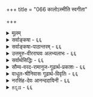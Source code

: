 +++
title = "066 कालोऽस्मीति स्वगीता"

+++
<details><summary>मूलम्</summary>

कालोऽस्मीति स्वगीता कथयति भगवान्काल इत्याप्तवर्यो हेतुः सर्वस्य नित्यो विभुरपि च परः किं परेणेति चेन्न ।  
कालान्तर्यामितादेः न खलु समुदितः संप्रतीते तु भेदे साधर्म्यं नैक्यहेतुः स हि तदितरवद्घोषितस्तद्विभूतिः ॥ ६६ ॥
</details>

<details><summary>सर्वाङ्कषा - ६६</summary>

[[1]]

कालस्य परमात्मरूपत्वमाशंक्य समाधत्ते - काल इत्यादिना । 'कालोऽस्मि' इति स्वगीता **कथयति** = 'कालोऽस्मि लोकक्षयकृत्प्रवृद्धः' ( गी. 11-32 ) इति भगवद्गीता वदति । भगवान् कालः इति **आप्तवर्यः** = पराशरः कथयति । ' अनादिर्भगवान् कालः' इति विष्णुपुराणवचनम् । **च** = किञ्च, **परः** = परमात्मा सर्वस्य जगतः **हेतुः** = कारणम् इति सर्वसंप्रतिपन्नम् । एवं नित्यः, विभुरपि; अतः सर्वदेशेषु सर्वकालेष्वपि सर्वकारणं भगवान् इति कालेन यत् साध्यम्, तत्सर्वं परमात्मनैव साध्यम् । तस्मात् **परेण** = अतिरिक्तेन कालेन **किम्** = किं साधनीयम्, सर्वस्यापि परमात्मनैव निर्वाहात् । अतः परमात्मातिरिक्तः कालो मास्तु इति चेन्न । कुत इति चेत् - स **खलु** = परमात्मा किल कालान्तर्यामितादेः **समुदितः** = कालान्तर्यामित्वादेर्हेतोः 'कालोऽस्मि' इत्येवं **समुदितः** = **उक्तः** = शरीरशरीरिभावप्रयुक्तसामानाधिकरण्यात् तथोक्तः । एवं शरीरशरीरिभावेन भेदे संप्रतीते - स्पष्टमवगते सति **साधर्म्यम्** = सर्वकारणत्वनित्यत्वविभुत्वादिभिः परमात्मना सह साधारणधर्मवत्त्वम् ऐक्यहेतुः **न** = एकत्वसाधकं न भवति । तथा सति सदृशपदार्थयोरभेदस्सर्वत्र स्यात् । किञ्चित् वैधर्म्यमपि वर्तेतेति चेत्, प्रकृतेऽपि जडत्वसर्वज्ञत्वादिभिः वैधर्म्यस्यापि सत्त्वात् नेष्टसिद्धिः । भेदोऽपि स्पष्टमुच्यत इत्याहस हीत्यादि । हीति प्रसिद्धौ । स **हि** = कालो हि **तदितरवत्** = कालातिरिक्तचतुर्मुखादिवत् **तद्विभूतिः** = भगवद्विभूतिरूपः **घोषितः** = मुक्तकण्ठमभिहितः । कार विभूतिर्नाम 'विभूतिर्भूतिरैश्वर्यम्' इति कोशात् ऐश्वर्यम् । ऐश्वर्यम् नाम ईश्वरस्य भावः । सर्वेश्वरस्य भगवतः **भावः** =असाधारणः कश्चित् धर्मः यत्र दृश्येत, सः भगवदैश्वर्याविर्भावस्थलभूतः विभूतिरित्यर्थः । 'ब्रह्मा दक्षादयः कालः' इति चतुर्मुखप्रजापतिप्रभृतिभिस्सह कालस्यापि कथनात्, कालः अतिरिक्तः पदार्थः ॥ 

वस्तुतस्तु - कालस्य भगवद्रूपत्वप्रतिपादकप्रमाणानामेव स्वरसत्वात्, भगवतः रूपभेदादिकमादायापि भेदस्य निर्वाहात् कालः नातिरिच्यत इत्येवाचार्याणामन्तरङ्गाशयः । एवं सत्यपि केशेन पदार्थान्तरत्वसाधनं तु ग्रन्थारंभेऽभिहितस्य विभागव्यवहारस्य सुकरत्वार्थम् इति भाति । तादृशविभागस्यान्यथाकरणे पुनः प्रकारान्तरेण केशास्समुन्मिषेयुः । तादृशक्केशपरिहारश्रमापेक्षया एतदेव वरमित्यभिप्रायेणातिरिक्तत्वमुच्यते ॥ 

ननु अतिरिक्तकालानङ्गीकारे तत्त्वविभागे के वा केशाः स्युः ? इति चेत्; श्रूयतां सावधानम् । प्रथमं तत्त्वं द्रव्याद्रव्यप्रभेदात् द्वेधा विभक्तम् । तत्र द्रव्यं जडमजडमिति द्विविधम् । जडं च प्रकृतिः कालश्चेति 

67. 

[[1]]

[[119]]

[ कालस्य नित्यत्वम् ] 

कालस्योत्पत्तितः प्राक् परमपि च लयात् कालनास्तित्ववादी 

स्वोक्तिव्याघातभग्नो न वदति यदि तत्, को वदेत् कालसृष्टिम् । 



द्विविधम् । अत्रातिरिक्तःकालो यदि न स्यात्, तदा प्रकृतिरेकैव जडे परिगणनीया । तदा हि जडमजडमिति विभागस्त्याज्यः । किन्तु प्रकृतिः अजडश्चेति विभागो वक्तव्यः । अयं विभागो न साक्षात्प्रतिस्पर्धिरूपो भवति । तदपेक्षया प्रकृतिः पुरुषश्चेति विभागो युक्तः । एवं विभागे नित्यविभूतेर्धर्मभूतज्ञानस्य विभजनं त्यक्तं भवेत् । अथवा धर्मभूतज्ञानस्य जीवे, नित्यविभूतेः ईश्वरे चान्तर्भावो वक्तव्यः । एवं सति तयोश्चेतनत्वमागच्छेत्, अनन्तर्भावे जडत्वं स्यात् । एतादृशक्केशानां परिहाराय जडाजडविभाग एव युक्तः । एवं सत्येव जीवस्य देहातिरिक्तत्वं स्पष्टं भवेदित्यभिप्रायेण, जडे कालगणनार्थं चातिरिक्तं वक्तव्यमभूदिति ॥ 

वैज्ञानिकदृष्ट्या तु कार्यसामान्यस्य देशः (Space) कालश्च (Time) इति द्वयमप्यत्यन्तमावश्यकम्। अतोऽङ्गीक्रियते चेत् कालो दिक्चेति द्वयमप्यङ्गीकर्तव्यम्, अथवा द्वयमेव त्याज्यम् । न तु कालमङ्गीकृत्य दिशो निरासो युक्तः । दिगुपाधिरेव, भूतलादिः देशः कालोपाधयश्च सूर्यपरिस्पन्दादयोऽपि कालः । जन्यानां कालोपाधित्वम्, मूर्तानां दिगुपाधित्वमिति तत्तत्त्वविदः । कालः, दिक् (देशः) ईश्वरः, अदृष्टं चेति चत्वारि कार्यसामान्यसाधारणकारणानि । परमात्मनैवान्यनिरपेक्षेण सर्वकार्यनिर्वाहसंभवे मास्तु दिगिति चेत्, तर्हि मास्तु कालोऽपीति स्यात् । तत्रापीष्टापत्तौ ईश्वरेणैव सर्वनिर्वाहे 'अधिष्ठानं तथा कर्ता करणं च पृथग्विधम् । विविधाश्च पृथक्चेष्टा दैवञ्चैवात्र पञ्चमम् (गी. 17-18 ) इति पञ्चानां हेतुत्वोक्तिर्विरुध्येत । न च ब्रह्मणस्सर्वशक्तेस्सत्यसङ्कल्पस्य संकल्पमात्रेण सर्वस्रष्टृत्वस्य सूत्रभाष्यादिषूक्तत्वत्, कक्षा चेत्, भो ब्रह्मन् ! तर्हि 'सापेक्षत्वात् ' ( ब्र.सू.2-1-34 ) इति जीवकर्मापेक्षत्वोक्तिः कथमित्युच्यताम् । वैषम्यनैर्घृण्यपरिहारार्थमेव जीवकर्मापेक्षेति चेत्, तर्हि देशकालाद्यव्यवस्थापरिहाराय देशकालापेक्षाप्यस्त्येव अतः 'सर्वकार्ये निमित्तम्' (श्लो. 69) इति यदि काल आवश्यकः, तर्हि देशोऽप्यावश्यक एव । ननु देशस्यावश्यकत्वेऽपि दिशः कथमावश्यकतेति चेत्, अन्नस्यावश्यकत्वेऽपि तण्डुलस्यावश्यकता नास्तीतिवदुपहास्यमिदम् । मासादेरेव कारणत्वात् कालो वा तर्हि कुतः ? तेषां कालोपाधित्वम् यदि, तर्हि देशादेरपि दिगुपाधित्वमेवेति सर्वं समानम् । अत एव 'मूर्तानां दिगुपाधित्वम्' इत्यनुपदमुक्तम्, वैज्ञानिकं च । अतः शिष्यबुद्धिपरीक्षणार्थमेव, कालप्रत्यक्षत्वसाधनवत् (श्लो. 68) सर्वमिदमिति ज्ञेयम् । कुशलमतिभिस्त्वन्तेवसद्भिः तदनुग्रहादेव तदीयाशयोऽवगन्तव्यः ॥ ६६ ॥
</details>


<details><summary>सर्वाङ्कषा-पाठान्तरम् - ६६</summary>

कालस्य परमात्मरूपत्वमाशंक्य समाधत्ते - काल इत्यादिना । 'कालोऽस्मि' इति स्वगीता कथयति 'कालोऽसि लोकक्षयकृत्प्रवृद्धः' (गी.११-३२) इति भगवद्गीता वदति । भगवान्‌ कालः इति आप्तवर्यः = पराशरः कथयति । 'अनादिर्भगवान्‌ कालः' इति विष्णुपुराणवचनम्‌ । च = किञ्च, परः = परमात्मा सर्वस्य जगतः हेतुः = कारणम्‌ इति सर्वसंप्रतिपन्नम् । एवं नित्यः, विभुरपि; अतः सर्वदेशेषु सर्वकालेष्वपि सर्वकारणं भगवान्‌ इति कालेन यत्‌ साध्यम्‌, तत्सर्वं परमात्मनैव साध्यम्‌ । तस्मात्‌ परेण = अतिरिक्तेन कालेन किम्‌ = किं साधनीयम्‌, सर्वस्यापि परमात्मनैव निर्वाहात्‌ । अतः परमात्मातिरिक्तः कालो मास्तु इति चेन्न । कुत इति चेत्‌ - स खलु = परमात्मा किल कालान्तर्यामितादेः समुदितः = कालान्तर्यामित्वादर्हेतोः 'कालोऽस्मि' इत्येवं समुदितः = उक्तः = शरीरशरीरिभावप्रयुक्तसामानाधिकरण्यात्‌ तथोक्तः । एवं शरीरशरीरिभावेन भेदे संप्रतीते = स्पष्टमवगते सति साधर्म्यम्‌ = सर्वकारणत्वनित्यत्वविभुत्वादिभिः परमात्मना सह साधारणधर्मवत्त्वम्‌ ऐक्यहेतुः न = एकत्वसाधकं न भवति । तथा सति सदृशपदार्थयोरभेदस्सर्वत्र स्यात्‌ । किञ्चित्‌ वैधर्म्यमपि वर्तेतेति चेत्‌, प्रकृतेऽपि जडत्वसर्वज्ञत्वादिभिः वेधर्म्यस्यापि सत्त्वात्‌ नष्टसिद्धिः । भेदोऽपि स्पष्टमुच्यत इत्याह - स हीत्यादि । हीति प्रसिद्धौ । स हि = कालो हि तदितरवत्‌ = कालातिरिक्तचतुर्मुखादिवत्‌ तद्विभूतिः = भगवद्विभूतिरूपः घोषितः = मुक्तकण्ठमभिहितः । विभूतिरनाम 'विभूतिरभूतिरैश्वर्यम्‌' इति कोशात्‌ ऐश्वर्यम्‌ । ऐश्वर्यम्‌ नाम ईश्वरस्य भावः । सर्वेश्वरस्य भगवतः भावः = असाधारणः कश्चित्‌ धर्मः यत्र दृश्येत, सः भगवदैश्वर्याविर्भावस्थलभूतः विभूतिरित्यर्थः । 'ब्रह्मा दक्षादयः कालः' इति चतुर्मुखप्रजापतिप्रभृतिभिस्सह कालस्यापि कथनात्‌, कालः अतिरिक्तः पदार्थः ॥   
वस्तुतस्तु - कालस्य भगवद्रूपत्वप्रतिपादकप्रमाणानामेव स्वरसत्वात्‌, भगवतः रूपभेदादिकमादायापि भेदस्य निर्वाहात्‌ कालः नातिरिच्यत इत्येवाचार्याणामन्तरङ्गाशयः। एवं सत्यपि क्लेशेन पदार्थान्तरत्वसाधनं तु ग्रन्थारंभेऽभिहितस्य विभागव्यवहारस्य सुकरत्वार्थम्‌ इति भाति । तादृशविभागस्यान्यथाकरणे पुनः प्रकारान्तरेण क्लेशास्समुन्मिषेयुः । तादृशक्लेशपरिहारश्रमापेक्षया एतदेव वरमित्यभिप्रायेणातिरिक्तत्वमुच्यते ॥   
ननु अतिरिक्तकालानङ्गीकारे तत्त्वविभागे के वा क्लेशाः स्युः? इति चेत्‌; श्रूयतां सावधानम्‌ । प्रथमं तत्त्वं द्रव्याद्रव्यप्रभेदात्‌ द्वेधा विभक्तम्‌ । तत्र द्रव्यं जडमजडमिति द्विविधम्‌ । जडं च प्रकृतिः कालश्चेति द्विविधम्‌ । अत्रातिरिक्तः कालो यदि न स्यात्‌, तदा प्रकृतिरेकैव जडे परिगणनीया । तदा हि जडमजडमिति विभागस्त्याज्यः । किन्तु प्रकृतिः अजड्शेति विभागो वक्तव्यः । अयं विभागो न साक्षात्प्रतिस्पर्धिरूपो भवति । तदपेक्षया प्रकृतिः पुरुषश्चेति विभागो युक्तः । एवं विभागे नित्यविभृतर्धर्मभूतज्ञानस्य विभजनं त्यक्तं भवेत्‌ । अथवा धर्मभूतज्ञानस्य जीवे, नित्यविभूतेः ईश्वरे चान्तर्भावे वक्तव्यः । एवं सति तयोश्चेतनत्वमागच्छेत्‌ अनन्तर्भावि जडत्वं स्यात्‌ । एतादृशक्रुशानां परिहाराय जडाजडविभाग एव युक्तः । एवं सत्येव जीवस्य देहातिरिक्तत्वं स्पष्टं भवेदित्यभिप्रायेण, जडे कालगणनार्थं चातिरिक्तं वक्तव्यमभूदिति ॥   
वैज्ञानिकदृष्ट्या तु कार्यसामान्यस्य देशः (Space) कालश्च (Time) इति द्वयमप्यत्यन्तमावश्यकम्‌ । अतोऽङ्गीक्रियते चेत्‌ कालो दिक्चेति द्वयमप्यङ्गीकर्तव्यम्‌, अथवा द्वयमेव त्याज्यम्‌ । न तु कालमङ्गीकृत्य दिशो निरासो युक्तः । दिगुपाधिरेव, भूतलादिः देशः कालोपाधयश्च सूर्यपरिस्पन्दादयोऽपि कालः । जन्यानां कालोपाधित्वम्‌, मूर्तानां दिगुपाधित्वमिति तत्त्वविदः । कालः, दिक्‌ (देशः) ईश्वरः, अदृष्टं चेति चत्वारि कार्यसामान्यसाधारणकारणानि । परमात्मनैवान्यनिरपेक्षेण सर्वकार्यनिर्वाहसंभवे मास्तु दिगिति चेत्‌, तर्हि मास्तु कालोऽपीति स्यात्‌ । तत्रापीष्टापत्तौ ईश्वरेणैव सर्वनिर्वहि 'अधिष्ठानं तथा कर्ता करणं च पृथग्विधम्‌ । विविधाश्च पृथक्चेष्टा दैवञ्चैवात्र पञ्चमम्‌' (गी.१७-१८) इति पञ्चानां हेतुत्वोक्तिर्विरुध्येत । न च ब्रह्मणस्सर्वशक्तेस्सत्यसड्कल्पस्य संकल्पमात्रेण सर्वस्रष्टृत्वस्य सूत्रभाष्यादिषूक्तत्वत्‌, कालाद्यपेक्षा कुत इति चेत्‌, भो ब्रह्मन्‌! तर्हि 'सापेक्षत्वात्‌' (ब्र.सू.२-१-३४) इति जीवकर्मापेक्षत्वोक्तिः कथमित्युच्यताम्‌ । वैषम्यनैर्घृण्यपरिहारार्थमेव जीवकर्मापेक्षेति चेत्‌, तर्हि देशकालाद्यव्यवस्थापरिहाराय देशकालपेक्षाप्यस्त्येव । अतः 'सर्वकार्ये निमित्तम्‌' (श्लो.६९) इति यदि काल आवश्यकः, तर्हि देशोऽप्यावश्यक एव । ननु देशस्यावश्यकत्वेऽपि दिशः कथमावश्यकतेति चेत्‌, अन्नस्यावश्यकत्वेऽपि तण्डुलस्यावश्यकता नस्तीतिवदुपहास्यमिदम्‌ । मासादेरेव कारणत्वात्‌ कालो वा तर्हि कुतः? तेषां कालोपाधित्वम्‌ यदि, तर्हि देशदेरपि दिगुपाधित्वमेवेति सर्वं समानम्‌ । अत एव 'मूर्तानां दिगुपाधित्वम्‌' इत्यनुपदमुक्तम्‌, वैज्ञानिकं च । अतः शिष्यबुद्धिपरीक्षणार्थमेव, कालप्रत्यक्षत्वसाधनवत्‌ (श्लो.६८) सर्वमिदमिति ज्ञेयम्‌ । कुशलमतिभिस्त्वन्तेवसद्भिः तदनुग्रहादेव तदीयाशयोऽवगन्तव्यः ॥ ६६ ॥
</details>


<details><summary>उत्तमूरु-वीरराघवः अलभ्यलाभः - ६६</summary>

उभयविभूतिसंबन्धिन एकस्यैव कालत्वं युक्तम् । नत् किमिति शोधने परमात्मस्वरूपमेवेति तर्कत इव प्रमाणतोऽपि ज्ञायत इति कालाभावशंका शमयितुमाह कालोऽस्मीति । कालोऽस्मीति तावत् कालत्वेनास्मदभिमतभगवत्कर्तृकं गीतावाक्यम् । कालभूतेनैवोक्तमिति ज्ञापनाय स्वापदम् । मुनिवराय पराशरायेति प्रशंसित आप्तवर्यश्च 'अनादिर्भगवान् कालः' इति कथयति । प्रमाणवत् तर्कोऽप्यस्तीत्याह हेतुरिति । कालस्यापेक्षितं नित्यत्वं विभुत्वं सर्वहेतुत्वञ्च भगवति समस्तितमाम् । अतस्तदन्यः कालो मा भूदिति चेन्नेत्यर्थः । तत्र हेतुमाह कालेति । खलुशब्दो हीत्यर्थको हेतुपरः । समुदितपदमेव व्याख्यायामपि लक्ष्यते, सम्यगिति व्याख्यानात् । समित्येकीकारे । एकीकृत्योदितः, समानाधिकरण्येनोक्त इत्यर्थो युक्तः । स गदितः स उदितः इत्येवं पाठोल्लेखाऽपि युक्तः । स भगवान् हि स उदितः कालतयोक्त इत्यर्थसंभवात् । अन्तर्यामितादेरित्यत्र तात्पर्यचन्द्रिकेयमनुसंधेया(११.३२-७) कालशब्दस्यात्र कलामुहर्तादिमयकालद्रव्यमात्रपरत्वे समानाधिकरण्यायोगात् इन्द्रप्राणाधिकरणन्यायेन तदन्तर्यामिपरत्वं वा, आकाशप्राणाधिकरणन्यायेन यौगिकार्थत्वं वा... संहर्तृकालाभिमानित्वविशिष्ट - भगवत्स्वरूपानुसंधानासाधारण-ध्येयविग्रहविशेषविशिष्टपरत्वं वा स्वीकार्यम् । तत्र त्रिष्वपि कालशब्दस्य यौगिकोऽर्थः प्रतीयमानः प्रकृतापेक्षितत्वादपरित्याज्य इत्यभिप्रायेण भाष्यम् 'कालयति-गणयतीति कालः' इत्यादि । निर्वहतीति । संपद्यत इत्यर्थः । उग्ररूप इति । रुद्ररूप इत्यर्थे ज्ञातत्वात् को भवानिति प्रश्नो न घटते । स्वादृष्टं कालशब्दरूढिगोचरतया प्रसिद्धञ्च किञ्चिद्रूपं भयङ्करत्वादुग्रं रूपमित्युच्यत इति युक्तमिति । तृतीयपादेन प्रमाणनिर्वाहः कृतः । तुरीयेण द्वितीयपादोक्तसाधर्म्यमूलकलाघवतर्कदूषणम् । तदितरवदिति । रूपान्तरमित्यत्राभिमतप्रकृतिपुरुषाख्यरूपतुल्यमित्यर्थः । तादृशरूपेणेति । विष्णुविग्रहमादायेत्यर्थः ॥ ६६ ॥
</details>


<details><summary>सर्वार्थसिद्धिः - ६६</summary>

एवमपि कालस्य परमात्मव्यतिरिक्तत्वं न सिध्यति, रूपान्तरमिति स्वरूपविवक्षोपपत्तेः, तत्स्वरूपैक्ये प्रमाणसद्भावाच्चेत्यभिप्रायेणाह - काल इति ॥ स्वशब्दोऽत्र परमात्मविषयः । गीयते हि - "कालोऽस्मि लोकक्षयकृत्प्रवृद्धः" इत्यादि । तद्वत् "अनादिर्भगवान्काल" इति पराशरेणोक्तमपि ख्यापयति - कथयतीति । आप्तवर्यत्वमस्य "देवतापारमार्थ्यं च इस्यादिभिस्सिद्धम् । नित्यविभुना परमात्मनैव त्रैकालिकसार्वत्रिकसर्वव्यवहारसिद्धिमभिप्रेत्याह - हेतुरिति । तदतिरिक्तकालकल्पनस्य निरर्थकत्वमाह - किं परेणेति । रूपान्तरमित्यत्र क्लिष्टा गतिरयुक्तेत्यभिप्रायेण प्रतिवक्ति - नेति । कालेऽपि सामानाधिकरण्यं तत्तत्पदार्थान्तरेप्विव निर्वहतीत्याह - कालान्तर्यामितादेरिति । आदिशब्देन कालाभिमानिरूपसंग्रहः । सन्ति हि जीवमनोहङ्काराभिमाननियतानुबन्धानि सङ्कर्षणादिरूपाणि, तद्वदिहापि स्यात् ; "को भवानुग्ररूप" इति प्रश्नसंघटनाच्च । सर्वकार्यहेतुत्वनित्यत्वविभुत्वैस्तदैक्यसाधनं निरस्यति - संप्रतीते त्विति । वस्त्वन्तर इव भेदकण्ठोक्तिं व्यनक्ति - स हीति । "ब्रह्मा दक्षादयः काल" इत्यादिभिरिति शेषः । "विष्णुमन्वादयः काल" इत्यत्र तु विष्णुशब्दोऽवतारपरः ; तस्य तद्विभूतित्वं च तादृशरूपेण ॥ ६६ ॥ इति कालस्येश्वरैक्यशङ्कापरिहारः ॥
</details>


<details><summary>सौम्य-वरद-रामानुज-गूढार्थ-प्रकाशः - ६६</summary>

अभिभानिरूपसंग्रह इति । आभिमानिकाकासंग्रह इत्यर्थः । श्लोके 'कालान्तर्यामितादेः'  
इति । सः परमात्मा कालान्तर्यामित्वादिहेतुभ्यः सभ्यगुदितः - अतिशयित (?)...इत्यर्थः । स हीति । तच्छब्दः कालवाची ॥ ६६ ॥
</details>


<details><summary>वाधूल-श्रीनिवासः गूढार्थ-विवृतिः - ६६</summary>

स्वरूपविवक्षा किन्निबन्धनेत्यत आह - तत्स्वरूपैक्ये इति । 'स्वगीता' इत्यत्र स्वशब्दस्य सन्निहितकालपरत्वशङ्कां निवर्तयति - स्वशब्दोऽत्रेति । नियतानुबन्धानीति । अनुबन्धाः उद्भूतगुणद्वयसंस्थानादिविशेषाः ॥ ६६ ॥
</details>


<details><summary>नरसिंह-देवः आनन्ददायिनी - ६६</summary>

किं परेणेति - परमात्मनः परेणातिरिक्तेन कालेनेत्यर्थः । क्लिष्टगतिरिति - रूपान्तरमिति भेदकशब्दस्य कथञ्चिन्नयनमित्यर्थः । इदमुपलक्षणं अन्तरशब्दवैयर्थ्य च । नन्वभेदसाधकप्रमाणसत्त्व क्लिष्टगतिरपि युक्तत्यत्राह - कालेऽपीति । तत्राश्वत्थाद्यचेतनसामानाधिकरण्यस्यापि प्रतिपादनेन प्रकरणस्य विभूतिप्रतिपादनपरत्वेनाभेदप्रतिपादनपरत्वाभावादित्यर्थः । काले कालशरीरकत्वेन सामानाविकरण्यमुक्त्वा कालाभिमानि देवतात्वेनापि सामानाधिकरण्यमाह - आदिशब्देनेति । जीवादीनां संकर्षणप्रद्युम्नानिरुद्धादिरूपमभिमानि तद्वत्कालाभिमानि रूपान्तरमपि संभवतीत्यर्थः । वस्तुतः(केचित्तु)संकर्षणस्यैव कालाभिमानित्वमिति(वदन्ति)भावः । संकर्षणस्यैव कालाभिमानित्वे हेतुमाह - को भवानिति । उग्ररूपः - तीक्ष्णरूप इत्यन्ये । केचित्तु उग्ररूपः - क्रुद्धरूप इत्यर्थमाहुः । संकर्षणस्यैव रुद्राभिमानित्वाच्च । अभिमानिद्वारा सामानाधिकरण्ये प्रश्नोपपत्तिः । कालः परमात्माभिन्नः सर्वकार्यहेतुत्वात् परमात्मवत् व्यतिरेकेण घटवच्च । नित्यत्वाद्विभुत्वाद्वेत्यादि परमात्माभेदसाधकान्यागमबाधितानीत्याह - सर्वकार्येति । नित्यत्वं विभुत्वं च जीवादौ व्यभिचारीति ध्येयम् । ब्रह्मादक्षादय इति - यद्यपि चेतनदेवताभिस्सह पाठत् कालो यमोऽत्रेति वक्तुं शक्यम्; तथाऽपि कालशब्दाभिधेयस्य ततो भिन्नत्वं सिद्धम् । यमादीनां कालशब्दवाच्यत्वं च तदभिमानितया । तथा च तस्य भेदे तदभिमा(न्यस्य)नस्य सुतरां भेदस्सिध्यतीति भावः । नन्वत्रापि कालशब्दः परब्रह्मपर एवास्तु न च विभुत्वानुपपत्तिः; विष्णुर्मन्वादय इत्यत्र विष्णुवदुपपत्तेरित्यत्राह - विष्णुर्मन्वादय इति । तादृशरूपेणेति - उपेन्द्राभिधानतादृशविग्रहरूपेणेत्यर्थः ॥ ६६ ॥  
 कालस्येश्वरैक्यशङ्कानिरासः ।
</details>


<details><summary>ಕನ್ನಡ - ६६</summary>

“दिक्, तत्त्वदन्तॆ कालवू अतिरिक्तवल्ल ऎम्ब वादवन्नु निराकरिसु तारॆ स्वगीता 'कालोऽस्मि' इति कथयति-भगवद्गीतॆ नाने कालस्वरूपनॆन्दु हेळुत्तदॆ. आप्तवर्यः “भगवान् कालः' इति कथ यति-परमाप्तराद पराशररु 'अनार्दिभगवान् कालः'- अनादियाद भगवन्तने कालवॆन्दु हेळुत्तारॆ. परः सर्वस्य हेतुः नित्यः विभु रसि च किं परेण परमात्मनु ऎल्ला विध कार्यगळिगू कारण, नित्य मत्तु विभु आगिरुवनु. कालदिन्द निर्वहिसबेकाद्दन्नु परमात्मनिन्दले निर्वहिसबहुदाद्दरिन्द अतिरिक्त काल अनावश्यक.

—

इति चेत् न ऎन्दरॆ इदु सरियल्ल. एतक्कॆन्दरॆ स खलु कालान्तरामितदे समुदितः परमात्मनु कालक्कू अन्तर्यामि यागिरुवनॆन्दु हेळिदॆ. इदरिन्द परमात्मनिगिन्तलू काल बेरॆ ऎम्बुदू, ई ऎरडक्कू शरीर शरीरि भावविरुवुदरिन्द `कालोऽस्मि' ऎन्दु हेळि कॊळ्ळलु अवकाशविदॆ ऎन्दू सिद्ध.

हीगॆ, भेदे सम्प्रतीते साधर्मं ऐक्यहेतुः नआ ऎरडकू परस्पर भेद सिद्धवागिरुवुदरिन्द नित्यत्व विभुत्व सर्वकार्यकारणत्व

श्लोक 67]

67-

[कालद अनित्यत्व खण्डनॆ]

e

कालस्कोत्पत्तितःप्राक् परमपि च लयाालनास्तित्ववादी सो व्याघातभ न वदति यदि ततो वदेत्कालसृष्टि! आप्तस्ततृष्टि वादस्तदुपधिपरिणत्यादिभिस्सार्थका नोचेत्तत्रापि पूर्वापरवचनहतिर्दुर्निवारप्रसङ्गा ॥

81

मुन्ताद समान धर्मगळु ऎरडू ऒन्दे' ऎन्दु हेळुवुदक्कॆ कारण वागुवुदिल्ल. भेद सम्प्रतिपन्न ऎन्नुवुदन्नु तोरिसुत्तारॆ-स हि तदि तरवत् तद्विभूतिः घोषितःआ कालवू सह चेतनाचेतन पदार्थ दन्तॆ आ परमात्मन विभूति स्वरूपवॆन्दु स्पष्टवागि हेळल्पट्टिदॆ.

भगवन्तन दिव्यशक्तिय आविर्भावद स्थानगळन्नु 'विभूति' ऎन्नुत्तारॆ. चेतनर शक्तादिगळु अवरवर शरीरद मूलक हॊरबरुवन्तॆ प्रकृति पुरुष काल मुन्ताद तत्त्वगळु परमात्मन शरीररूपवागिद्दु अवन शक्तिय आविर्भावक्कॆ स्थानवागुत्तवॆ. परमात्मनु, अवन विभूति ऎरडू ऒन्दागलु साध्यविल्लवाद्दरिन्द काल परमात्मनिगिन्तलू भिन्नवे आगुत्तदॆ. ॥६६॥
</details>
